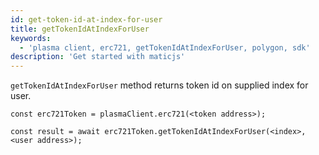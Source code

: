 ```yaml
---
id: get-token-id-at-index-for-user
title: getTokenIdAtIndexForUser
keywords:
  - 'plasma client, erc721, getTokenIdAtIndexForUser, polygon, sdk'
description: 'Get started with maticjs'
---
```


`getTokenIdAtIndexForUser` method returns token id on supplied index for user.

```
const erc721Token = plasmaClient.erc721(<token address>);

const result = await erc721Token.getTokenIdAtIndexForUser(<index>,<user address>);

```
